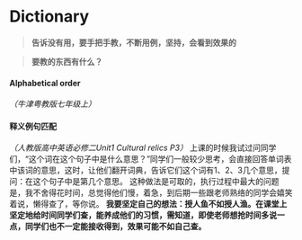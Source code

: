 # Dictionary

> **告诉没有用，要手把手教，不断用例，坚持，会看到效果的**

> **要教的东西有什么？**

#### Alphabetical order
_（牛津粤教版七年级上）_

#### 释义例句匹配
_（人教版高中英语必修二Unit1 Cultural relics P3）_
上课的时候我试过问同学们，“这个词在这个句子中是什么意思？”同学们一般较少思考，会直接回答单词表中该词的意思，这时，让他们翻开词典，告诉它们这个词有1、2、3几个意思，提问：在这个句子中是第几个意思。
这种做法是可取的，执行过程中最大的问题是，我不舍得花时间，总觉得他们慢，着急，到后期一些跟老师熟络的同学会嬉笑着说，懒得查了，等你说。
**我要坚定自己的想法：授人鱼不如授人渔。在课堂上坚定地给时间同学们查，能养成他们的习惯，需知道，即使老师想抢时间多说一点，同学们也不一定能接收得到，效果可能不如自己查。**

